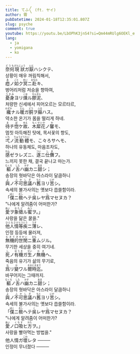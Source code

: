 ```yaml
---
title: てふ〳〵 (ft. ヤイ)
author: 霄
pubDatetime: 2024-01-18T12:35:01.807Z
slug: psyche
comment: true
youtube: https://youtu.be/LbOPhK3jnS4?si=Qm44mRUlg6OEKl_e
lang:
  - ja
  - yomigana
  - ko
---
```


<div>
    <div class="lang-ja"><ruby>奈何<rp>(</rp><rt>どうも</rt><rp>)</rp></ruby><ruby>現狀<rp>(</rp><rt>げんじょう</rt><rp>)</rp></ruby>ガ<ruby>厭<rp>(</rp><rt>いと</rt><rp>)</rp></ruby>ハシクテ、</div>
    <div class="lang-ko">상황이 매우 꺼림칙해서,</div>
</div>
<div>
    <div class="lang-ja"><ruby>瘂<rp>(</rp><rt>あ</rt><rp>)</rp></ruby>ノ<ruby>如<rp>(</rp><rt>ごと</rt><rp>)</rp></ruby>ク<ruby>冥<rp>(</rp><rt>めい</rt><rp>)</rp></ruby>ニ<ruby>赴<rp>(</rp><rt>おもむ</rt><rp>)</rp></ruby>キ、</div>
    <div class="lang-ko">벙어리처럼 저승을 향하여,</div>
</div>
<div>
    <div class="lang-ja"><ruby>憂身<rp>(</rp><rt>うきみ</rt><rp>)</rp></ruby>ヨリ<ruby>燻<rp>(</rp><rt>くゆ</rt><rp>)</rp></ruby>ル<ruby>膠泥<rp>(</rp><rt>モルタル</rt><rp>)</rp></ruby>、</div>
    <div class="lang-ko">처량한 신세에서 피어오르는 모르타르,</div>
</div>
<div>
    <div class="lang-ja"><ruby>纔<rp>(</rp><rt>わずか</rt><rp>)</rp></ruby>ナル<ruby>暖<rp>(</rp><rt>だん</rt><rp>)</rp></ruby>ガ<ruby>胴<rp>(</rp><rt>どう</rt><rp>)</rp></ruby>ヲ<ruby>癲<rp>(</rp><rt>ふる</rt><rp>)</rp></ruby>ハス。</div>
    <div class="lang-ko">약소한 온기가 몸을 떨리게 하네.</div>
</div>
<div>
    <div class="lang-ja"><ruby>待<rp>(</rp><rt>ま</rt><rp>)</rp></ruby>チ<ruby>惚<rp>(</rp><rt>ぼ</rt><rp>)</rp></ruby>ケ<ruby>故<rp>(</rp><rt>ゆえ</rt><rp>)</rp></ruby>、<ruby>木犀花<rp>(</rp><rt>もくせいか</rt><rp>)</rp></ruby>ノ<ruby>馨<rp>(</rp><rt>か</rt><rp>)</rp></ruby>モ、</div>
    <div class="lang-ko">멈칫 아득해진 탓에, 목서꽃의 향도,</div>
</div>
<div>
    <div class="lang-ja"><ruby>弌<rp>(</rp><rt>いち</rt><rp>)</rp></ruby>ノ<ruby>流動體<rp>(</rp><rt>りゅうどうたい</rt><rp>)</rp></ruby>モ、こ々ろサヘモ、</div>
    <div class="lang-ko">하나의 유동체도, 마음조차도,</div>
</div>
<div>
    <div class="lang-ja"><ruby>感<rp>(</rp><rt>かん</rt><rp>)</rp></ruby>ゼラレズニ、<ruby>遂<rp>(</rp><rt>つい</rt><rp>)</rp></ruby>ニ<ruby>仕儛<rp>(</rp><rt>しま</rt><rp>)</rp></ruby>フ。</div>
    <div class="lang-ko">느끼지 못한 채, 결국 끝나고 마는가.</div>
</div>
<div>
    <div class="lang-ja"><ruby>軀<rp>(</rp><rt>むくろ</rt><rp>)</rp></ruby>ノ<ruby>舌<rp>(</rp><rt>した</rt><rp>)</rp></ruby>ハ<ruby>幽<rp>(</rp><rt>かす</rt><rp>)</rp></ruby>カニ<ruby>甜<rp>(</rp><rt>あま</rt><rp>)</rp></ruby>シ；</div>
    <div class="lang-ko">송장의 혓바닥은 아스라이 달큼하니</div>
</div>
<div>
    <div class="lang-ja"><ruby>與<rp>(</rp><rt>よ</rt><rp>)</rp></ruby>ノ<ruby>不可思議<rp>(</rp><rt>ふかしぎ</rt><rp>)</rp></ruby>ハ<ruby>舊<rp>(</rp><rt>もと</rt><rp>)</rp></ruby>ヨリ<ruby>苦<rp>(</rp><rt>にが</rt><rp>)</rp></ruby>シ。</div>
    <div class="lang-ko">속세의 불가사의는 옛보다 씁쓸함이라.</div>
</div>
<div>
    <div class="lang-ja">「<ruby>僕<rp>(</rp><rt>ぼく</rt><rp>)</rp></ruby>ニ<ruby>敎<rp>(</rp><rt>おし</rt><rp>)</rp></ruby>ヘテ<ruby>吳<rp>(</rp><rt>く</rt><rp>)</rp></ruby>レヤ<ruby>爲<rp>(</rp><rt>し</rt><rp>)</rp></ruby>マセヌカ？</div>
    <div class="lang-ko">"나에게 알려줌이 어떠한가?</div>
</div>
<div>
    <div class="lang-ja"><ruby>愛<rp>(</rp><rt>あい</rt><rp>)</rp></ruby>ヲ<ruby>象徵<rp>(</rp><rt>かたど</rt><rp>)</rp></ruby>ル<ruby>蜜<rp>(</rp><rt>みつ</rt><rp>)</rp></ruby>ヲ。」</div>
    <div class="lang-ko">사랑을 닮은 꿀을."</div>
</div>
<div>
    <div class="lang-ja"><ruby>他人情<rp>(</rp><rt>ひとなさけ</rt><rp>)</rp></ruby><ruby>等<rp>(</rp><rt>とう</rt><rp>)</rp></ruby><ruby>疾<rp>(</rp><rt>とう</rt><rp>)</rp></ruby>ニ<ruby>薄<rp>(</rp><rt>うす</rt><rp>)</rp></ruby>レ、</div>
    <div class="lang-ko">인정 등등에 물러져,</div>
</div>
<div>
    <div class="lang-ja"><ruby>無機的<rp>(</rp><rt>むきてき</rt><rp>)</rp></ruby><ruby>世閒<rp>(</rp><rt>せかい</rt><rp>)</rp></ruby>ニ<ruby>重<rp>(</rp><rt>おも</rt><rp>)</rp></ruby>ムジル。</div>
    <div class="lang-ko">무기한 세상을 중히 여기네.</div>
</div>
<div>
    <div class="lang-ja"><ruby>死<rp>(</rp><rt>し</rt><rp>)</rp></ruby>ノ<ruby>有機<rp>(</rp><rt>ゆうき</rt><rp>)</rp></ruby>ガ<ruby>生<rp>(</rp><rt>せい</rt><rp>)</rp></ruby>ノ<ruby>無機<rp>(</rp><rt>むき</rt><rp>)</rp></ruby>ヘ、</div>
    <div class="lang-ko">죽음의 유기가 삶의 무기로,</div>
</div>
<div>
    <div class="lang-ja"><ruby>爲<rp>(</rp><rt>な</rt><rp>)</rp></ruby>リ<ruby>變<rp>(</rp><rt>か</rt><rp>)</rp></ruby>ワル<ruby>爾<rp>(</rp><rt>その</rt><rp>)</rp></ruby><ruby>時<rp>(</rp><rt>とき</rt><rp>)</rp></ruby><ruby>迄<rp>(</rp><rt>まで</rt><rp>)</rp></ruby>。</div>
    <div class="lang-ko">바꾸어지는 그때까지.</div>
</div>
<div>
    <div class="lang-ja"><ruby>軀<rp>(</rp><rt>むくろ</rt><rp>)</rp></ruby>ノ<ruby>舌<rp>(</rp><rt>した</rt><rp>)</rp></ruby>ハ<ruby>幽<rp>(</rp><rt>かす</rt><rp>)</rp></ruby>カニ<ruby>甜<rp>(</rp><rt>あま</rt><rp>)</rp></ruby>シ；</div>
    <div class="lang-ko">송장의 혓바닥은 아스라이 달큼하니</div>
</div>
<div>
    <div class="lang-ja"><ruby>與<rp>(</rp><rt>よ</rt><rp>)</rp></ruby>ノ<ruby>不可思議<rp>(</rp><rt>ふかしぎ</rt><rp>)</rp></ruby>ハ<ruby>舊<rp>(</rp><rt>もと</rt><rp>)</rp></ruby>ヨリ<ruby>苦<rp>(</rp><rt>にが</rt><rp>)</rp></ruby>シ。</div>
    <div class="lang-ko">속세의 불가사의는 옛보다 씁쓸함이라.</div>
</div>
<div>
    <div class="lang-ja">「<ruby>僕<rp>(</rp><rt>ぼく</rt><rp>)</rp></ruby>ニ<ruby>敎<rp>(</rp><rt>おし</rt><rp>)</rp></ruby>ヘテ<ruby>吳<rp>(</rp><rt>く</rt><rp>)</rp></ruby>レヤ<ruby>爲<rp>(</rp><rt>し</rt><rp>)</rp></ruby>マセヌカ？</div>
    <div class="lang-ko">"나에게 알려줌이 어떠한가?</div>
</div>
<div>
    <div class="lang-ja"><ruby>愛<rp>(</rp><rt>あい</rt><rp>)</rp></ruby>ノ<ruby>口吸<rp>(</rp><rt>くちす</rt><rp>)</rp>ヒ<ruby>方<rp>(</rp><rt>かた</rt><rp>)</rp></ruby>ヲ。」</ruby>
    </div>
    <div class="lang-ko">사랑을 빨아먹는 방법을."</div>
</div>
<div>
    <div class="lang-ja"><ruby>他人情<rp>(</rp><rt></rt><rp>)</rp></ruby>ガ<ruby>壞<rp>(</rp><rt>こわ</rt><rp>)</rp></ruby>レタ ────
    </div>
    <div class="lang-ko">인정이 무너졌다 ────</div>
</div>

